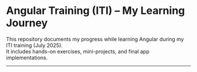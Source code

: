 # Angular Training (ITI) – My Learning Journey

This repository documents my progress while learning Angular during my ITI training (July 2025).  
It includes hands-on exercises, mini-projects, and final app implementations.

---
